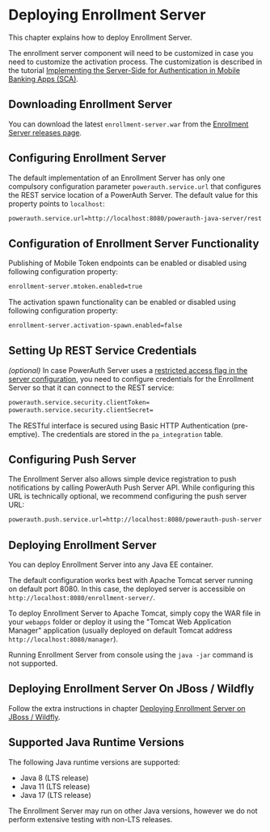 # Deploying Enrollment Server

This chapter explains how to deploy Enrollment Server.

<!-- begin box warning -->
The enrollment server component will need to be customized in case you need to customize the activation process. The customization is described in the tutorial [Implementing the Server-Side for Authentication in Mobile Banking Apps (SCA)](https://developers.wultra.com/products/mobile-token/2021-05/tutorials/Authentication-in-Mobile-Apps/Server-Side-Tutorial#deploying-the-enrollment-server).
<!-- end -->

## Downloading Enrollment Server

You can download the latest `enrollment-server.war` from the [Enrollment Server releases page](https://github.com/wultra/enrollment-server/releases).

## Configuring Enrollment Server

The default implementation of an Enrollment Server has only one compulsory configuration parameter `powerauth.service.url` that configures the REST service location of a PowerAuth Server. The default value for this property points to `localhost`:

```bash
powerauth.service.url=http://localhost:8080/powerauth-java-server/rest
```

## Configuration of Enrollment Server Functionality

Publishing of Mobile Token endpoints can be enabled or disabled using following configuration property:
```bash
enrollment-server.mtoken.enabled=true
```
The activation spawn functionality can be enabled or disabled using following configuration property:
```bash
enrollment-server.activation-spawn.enabled=false
```

## Setting Up REST Service Credentials

_(optional)_ In case PowerAuth Server uses a [restricted access flag in the server configuration](https://github.com/wultra/powerauth-server/blob/develop/docs/Deploying-PowerAuth-Server.md#enabling-powerauth-server-security), you need to configure credentials for the Enrollment Server so that it can connect to the REST service:

```sh
powerauth.service.security.clientToken=
powerauth.service.security.clientSecret=
```

<!-- begin box info -->
The RESTful interface is secured using Basic HTTP Authentication (pre-emptive). The credentials are stored in the `pa_integration` table.
<!-- end -->

## Configuring Push Server

The Enrollment Server also allows simple device registration to push notifications by calling PowerAuth Push Server API. While configuring this URL is technically optional, we recommend configuring the push server URL:

```bash
powerauth.push.service.url=http://localhost:8080/powerauth-push-server
```

## Deploying Enrollment Server

You can deploy Enrollment Server into any Java EE container.

The default configuration works best with Apache Tomcat server running on default port 8080. In this case, the deployed server is accessible on `http://localhost:8080/enrollment-server/`.

To deploy Enrollment Server to Apache Tomcat, simply copy the WAR file in your `webapps` folder or deploy it using the "Tomcat Web Application Manager" application (usually deployed on default Tomcat address `http://localhost:8080/manager`).

Running Enrollment Server from console using the `java -jar` command is not supported.

## Deploying Enrollment Server On JBoss / Wildfly

Follow the extra instructions in chapter [Deploying Enrollment Server on JBoss / Wildfly](./Deploying-Wildfly.md).

## Supported Java Runtime Versions

The following Java runtime versions are supported:
- Java 8 (LTS release)
- Java 11 (LTS release)
- Java 17 (LTS release)

The Enrollment Server may run on other Java versions, however we do not perform extensive testing with non-LTS releases.
